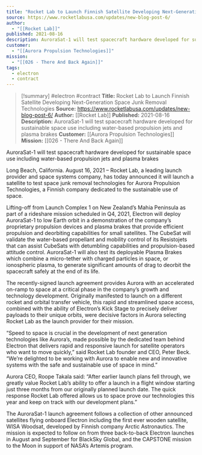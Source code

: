 ```yaml
---
title: "Rocket Lab to Launch Finnish Satellite Developing Next-Generation Space Junk Removal Technologies "
source: https://www.rocketlabusa.com/updates/new-blog-post-6/
author:
  - "[[Rocket Lab]]"
published: 2021-08-16
description: AuroraSat-1 will test spacecraft hardware developed for sustainable space use including water-based propulsion jets and plasma brakes
customer:
  - "[[Aurora Propulsion Technologies]]"
mission:
  - "[[026 - There And Back Again]]"
tags:
  - electron
  - contract
---
```

>[!summary]
#electron #contract
**Title:** Rocket Lab to Launch Finnish Satellite Developing Next-Generation Space Junk Removal Technologies 
**Source:** https://www.rocketlabusa.com/updates/new-blog-post-6/
**Author:** [[Rocket Lab]]
**Published:** 2021-08-16
**Description:** AuroraSat-1 will test spacecraft hardware developed for sustainable space use including water-based propulsion jets and plasma brakes
**Customer:** [[Aurora Propulsion Technologies]]
**Mission:** [[026 - There And Back Again]]

AuroraSat-1 will test spacecraft hardware developed for sustainable space use including water-based propulsion jets and plasma brakes

Long Beach, California. August 16, 2021 – Rocket Lab, a leading launch provider and space systems company, has today announced it will launch a satellite to test space junk removal technologies for Aurora Propulsion Technologies, a Finnish company dedicated to the sustainable use of space.

Lifting-off from Launch Complex 1 on New Zealand’s Mahia Peninsula as part of a rideshare mission scheduled in Q4, 2021, Electron will deploy AuroraSat-1 to low Earth orbit in a demonstration of the company’s proprietary propulsion devices and plasma brakes that provide efficient propulsion and deorbiting capabilities for small satellites. The CubeSat will validate the water-based propellant and mobility control of its Resistojets that can assist CubeSats with detumbling capabilities and propulsion-based attitude control. AuroraSat-1 will also test its deployable Plasma Brakes which combine a micro-tether with charged particles in space, or ionospheric plasma, to generate significant amounts of drag to deorbit the spacecraft safely at the end of its life.

The recently-signed launch agreement provides Aurora with an accelerated on-ramp to space at a critical phase in the company’s growth and technology development. Originally manifested to launch on a different rocket and orbital transfer vehicle, this rapid and streamlined space access, combined with the ability of Electron’s Kick Stage to precisely deliver payloads to their unique orbits, were decisive factors in Aurora selecting Rocket Lab as the launch provider for their mission.

“Speed to space is crucial in the development of next generation technologies like Aurora’s, made possible by the dedicated team behind Electron that delivers rapid and responsive launch for satellite operators who want to move quickly,” said Rocket Lab founder and CEO, Peter Beck. “We’re delighted to be working with Aurora to enable new and innovative systems with the safe and sustainable use of space in mind.”

Aurora CEO, Roope Takala said: “After earlier launch plans fell through, we greatly value Rocket Lab’s ability to offer a launch in a flight window starting just three months from our originally planned launch date. The quick response Rocket Lab offered allows us to space prove our technologies this year and keep on track with our development plans.”

The AuroraSat-1 launch agreement follows a collection of other announced satellites flying onboard Electron including the first ever wooden satellite, WISA Woodsat, developed by Finnish company Arctic Astronautics. The mission is expected to follow on from three back-to-back Electron launches in August and September for BlackSky Global, and the CAPSTONE mission to the Moon in support of NASA’s Artemis program.